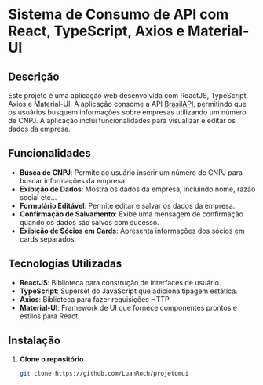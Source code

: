 # Sistema de Consumo de API com React, TypeScript, Axios e Material-UI

## Descrição

Este projeto é uma aplicação web desenvolvida com ReactJS, TypeScript, Axios e Material-UI. A aplicação consome a API [BrasilAPI](https://brasilapi.com.br/api/cnpj/v1/{cnpj}), permitindo que os usuários busquem informações sobre empresas utilizando um número de CNPJ. A aplicação inclui funcionalidades para visualizar e editar os dados da empresa.

## Funcionalidades

- **Busca de CNPJ**: Permite ao usuário inserir um número de CNPJ para buscar informações da empresa.
- **Exibição de Dados**: Mostra os dados da empresa, incluindo nome, razão social etc... 
- **Formulário Editável**: Permite editar e salvar os dados da empresa.
- **Confirmação de Salvamento**: Exibe uma mensagem de confirmação quando os dados são salvos com sucesso.
- **Exibição de Sócios em Cards**: Apresenta informações dos sócios em cards separados.

## Tecnologias Utilizadas

- **ReactJS**: Biblioteca para construção de interfaces de usuário.
- **TypeScript**: Superset do JavaScript que adiciona tipagem estática.
- **Axios**: Biblioteca para fazer requisições HTTP.
- **Material-UI**: Framework de UI que fornece componentes prontos e estilos para React.

## Instalação

1. **Clone o repositório**

   ```bash
   git clone https://github.com/LuanRoch/projetomui
